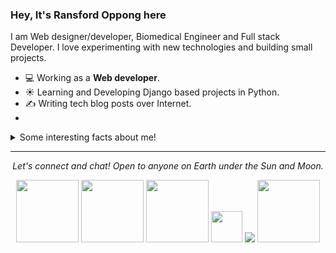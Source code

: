 ### Hey, It's Ransford Oppong here
I am Web designer/developer, Biomedical Engineer and Full stack Developer. I love experimenting with new technologies and building small projects.

- 💻 Working as a **Web developer**.
- ☀️ Learning and Developing Django based projects in Python.
- ✍️ Writing tech blog posts over Internet.
- 
<details>
  <summary>Some interesting facts about me!</summary>
  <br>

  - In mean time, I create visual and artistic images using photoshop, you can check those are on **[My Instagram](https://www.instagram.com/farad_tech/)**.

  - While Coding, Listening Music and developing useful code. ⭐️

  - Reading Novels, Action and Adventure, Autobiography & Biography, Comics, Detective and Mystery, Fantasy, Historical Fiction, Romance, Sci-Fi, History books.

  - Learning Physics and getting knowledge about Quantum Chromodynamics and Biophysics is My Night Job.

![My github stats](https://github-readme-stats.vercel.app/api?username=FaradayJnr&show_icons=true)

</details>

<hr>
<p align="center">
  <i>Let's connect and chat! Open to anyone on Earth under the Sun and Moon.</i>
<p align="center">
    <a href="https://twitter.com/farad_jr" alt="Twitter"><img src="https://tse1.mm.bing.net/th?id=OIP.H836RvDYYgQZcZn0TC8qBAHaHa&pid=Api&rs=1&c=1&qlt=95&w=104&h=104" height=100></a>
    <a href="https://www.linkedin.com/in/ransford-oppong-a249a9219/" alt="Linkedin"><img src="https://tse1.mm.bing.net/th?id=OIP.IfuhJTGsN34WQqAZIdufvQHaHa&pid=Api&rs=1&c=1&qlt=95&w=108&h=108" height=100></a>
    <a href="https://www.instagram.com/farad_tech/" alt="Instagram"><img src="https://tse1.mm.bing.net/th?id=OIP.xa0FgRBsvMi7bmVNCDYsCgHaHa&pid=Api&rs=1&c=1&qlt=95&w=108&h=108" height=100></a>
   <a href="https://dev.to/faradayjnr" alt="Dev"><img src="https://tse4.mm.bing.net/th?id=OIP.SWA0R2gppGxHPK02Hs1nTQHaFC&pid=Api&P=0" height=50></a>
   <a href="https://medium.com/@ransfordoppong375" alt="Dev"><img src="https://tse2.mm.bing.net/th?id=OIP.50A7O2AEJeZkTQlbiIR-EAHaFj&pid=Api&P=0"></a>
    <a href="https://github.com/FaradayJnr" alt="GitHub"><img src="https://tse1.mm.bing.net/th?id=OIP.kjCUP06WDUMR88i5wo2SqwHaHa&pid=Api&rs=1&c=1&qlt=95&w=105&h=105" height=100></a>
</p>
  
</p>
